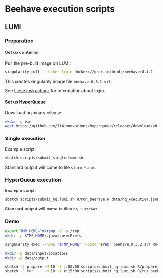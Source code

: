 # Beehave execution scripts

## LUMI

### Preparation

#### Set up container

Pull the pre-built image on LUMI:
```bash
singularity pull --docker-login docker://ghcr.io/biodt/beehave:0.3.2
```
This creates singularity image file `beehave_0.3.2.sif`.

See [these instructions](https://github.com/BioDT/uc-beehave-singularity-for-lumi)
for information about login.

#### Set up HyperQueue

Download hq binary release:
```bash
mkdir -p bin
wget https://github.com/It4innovations/hyperqueue/releases/download/v0.15.0/hq-v0.15.0-linux-x64.tar.gz -O - | tar -xzf - -C bin
```

### Single execution

Example script:
```bash
sbatch scripts/submit_single.lumi.sh
```
Standard output will come to file `slurm-*.out`.

### HyperQueue execution

Example script:
```bash
sbatch scripts/submit_hq.lumi.sh R/run_beehave.R data/hq_execution.json
```
Standard output will come to files `hq-*.stdout`.


### Demo

```bash
export TMP_HOME=`mktemp -d -p /tmp`
mkdir -p $TMP_HOME/.java/.userPrefs

singularity exec --home "$TMP_HOME" --bind "$PWD" beehave_0.3.2.sif Rscript R/test_prepare_json.R

mkdir -p data/input/locations
mkdir -p data/output

sbatch -J prepare -N 10 -t 1:00:00 scripts/submit_hq.lumi.sh R/prepare_input.R data/input/locations.json
sbatch -J run     -N 10 -t 0:15:00 scripts/submit_hq.lumi.sh R/run_beehave.R   data/input/netlogo.json
```
